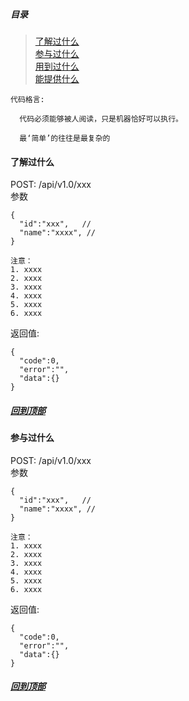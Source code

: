 ##### 目录

> <a href="#了解过什么">了解过什么</a>  
> <a href="#参与过什么">参与过什么</a>  
> <a href="#用到过什么">用到过什么</a>  
> <a href="#能提供什么">能提供什么</a>  

```
代码格言:
  
  代码必须能够被人阅读，只是机器恰好可以执行。
  
  最‘简单’的往往是最复杂的
```

#### 了解过什么

POST: /api/v1.0/xxx  
参数

```
{
  "id":"xxx",   // 
  "name":"xxxx", //
}

注意：
1. xxxx
2. xxxx
3. xxxx
4. xxxx
5. xxxx
6. xxxx

```

返回值:

```
{
  "code":0,
  "error":"",
  "data":{}
}
```

##### <a href="#目录">回到顶部</a>

#### 参与过什么

POST: /api/v1.0/xxx  
参数

```
{
  "id":"xxx",   // 
  "name":"xxxx", //
}

注意：
1. xxxx
2. xxxx
3. xxxx
4. xxxx
5. xxxx
6. xxxx

```

返回值:

```
{
  "code":0,
  "error":"",
  "data":{}
}
```

##### <a href="#目录">回到顶部</a>
